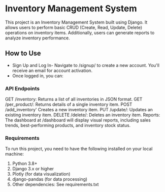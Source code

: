 # Inventory Management System
This project is an Inventory Management System built using Django. It allows users to perform basic CRUD (Create, Read, Update, Delete) operations on inventory items. Additionally, users can generate reports to analyze inventory performance.

## How to Use
- Sign Up and Log In- Navigate to /signup/ to create a new account. You'll receive an email for account activation.
- Once logged in, you can:

### API Endpoints
GET /inventory: Returns a list of all inventories in JSON format.
GET /per_product/<id>: Returns details of a single inventory item.
POST /add_inventory' Creates a new inventory item.
PUT /update/<id>: Updates an existing inventory item.
DELETE /delete/<id>: Deletes an inventory item.
Reports:
The dashboard at /dashboard will display visual reports, including sales trends, best-performing products, and inventory stock status.

### Requirements
To run this project, you need to have the following installed on your local machine:

1. Python 3.8+
2. Django 3.x or higher
3. Plotly (for data visualization)
4. django-pandas (for data processing)
5. Other dependencies: See requirements.txt






